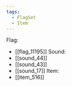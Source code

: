 ```yaml
---
tags:
  - FlagSet
  - Item
---
```

Flag:
- [[flag_11195]]
Sound:
- [[sound_44]]
- [[sound_43]]
- [[sound_17]]
Item:
- [[item_516]]
